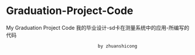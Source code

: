 ﻿# Graduation-Project-Code
My Graduation Project Code 
我的毕业设计-sd卡在测量系统中的应用-所编写的代码
                                 
                                       by zhuanshicong
